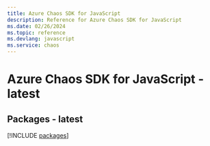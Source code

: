 ```yaml
---
title: Azure Chaos SDK for JavaScript
description: Reference for Azure Chaos SDK for JavaScript
ms.date: 02/26/2024
ms.topic: reference
ms.devlang: javascript
ms.service: chaos
---
```

# Azure Chaos SDK for JavaScript - latest
## Packages - latest
[!INCLUDE [packages](chaos-index.md)]